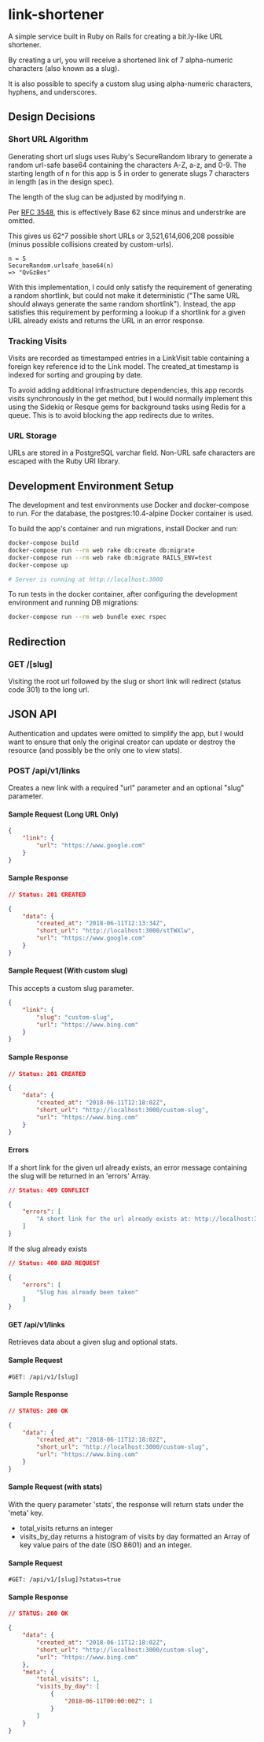 # link-shortener

A simple service built in Ruby on Rails for creating a bit.ly-like URL shortener.

By creating a url, you will receive a shortened link of 7 alpha-numeric characters (also known as a slug).

It is also possible to specify a custom slug using alpha-numeric characters, hyphens, and underscores.

## Design Decisions

### Short URL Algorithm

Generating short url slugs uses Ruby's SecureRandom library to generate a random url-safe base64 containing the 
characters A-Z, a-z, and 0-9. The starting length of n for this app is 5 in order to generate slugs 7 characters in length (as in the design spec).

The length of the slug can be adjusted by modifying n.

Per [RFC 3548](https://tools.ietf.org/html/rfc3548#page-6), this is effectively Base 62 since minus and understrike are omitted.

This gives us 62^7 possible short URLs or 3,521,614,606,208 possible (minus possible collisions created by custom-urls).

```
n = 5
SecureRandom.urlsafe_base64(n)
=> "QvGzBes"
```

With this implementation, I could only satisfy the requirement of generating a random shortlink, but could not make
it deterministic ("The same URL should always generate the same random shortlink"). Instead, the app satisfies this
requirement by performing a lookup if a shortlink for a given URL already exists and returns the URL in an error response.

### Tracking Visits

Visits are recorded as timestamped entries in a LinkVisit table containing a foreign key reference id to the Link 
model. The created_at timestamp is indexed for sorting and grouping by date.

To avoid adding additional infrastructure dependencies, this app records visits synchronously in the get method, but 
I would normally implement this using the Sidekiq or Resque gems for background  tasks using Redis for a queue. This 
is to avoid blocking the app redirects due to writes.

### URL Storage

URLs are stored in a PostgreSQL varchar field. Non-URL safe characters are escaped with the Ruby URI library.

## Development Environment Setup

The development and test environments use Docker and docker-compose to run.
For the database, the postgres:10.4-alpine Docker container is used.

To build the app's container and run migrations, install Docker and run:

```bash
docker-compose build
docker-compose run --rm web rake db:create db:migrate
docker-compose run --rm web rake db:migrate RAILS_ENV=test
docker-compose up

# Server is running at http://localhost:3000
```

To run tests in the docker container, after configuring the development environment and running DB migrations:
```bash
docker-compose run --rm web bundle exec rspec
```

## Redirection

### GET /[slug]

Visiting the root url followed by the slug or short link will redirect (status code 301) to the long url.

## JSON API

Authentication and updates were omitted to simplify the app, but I would want to ensure that only the original 
creator can update or destroy the resource (and possibly be the only one to view stats).

### POST /api/v1/links
Creates a new link with a required "url" parameter and an optional "slug" parameter.

#### Sample Request (Long URL Only)
```json
{
    "link": {
        "url": "https://www.google.com"
    }
}
```

#### Sample Response
```json
// Status: 201 CREATED

{
    "data": {
        "created_at": "2018-06-11T12:13:34Z",
        "short_url": "http://localhost:3000/stTWXlw",
        "url": "https://www.google.com"
    }
}
```

#### Sample Request (With custom slug)
This accepts a custom slug parameter.

```json
{
    "link": {
        "slug": "custom-slug",
        "url": "https://www.bing.com"
    }
}
```

#### Sample Response
```json
// Status: 201 CREATED

{
    "data": {
        "created_at": "2018-06-11T12:18:02Z",
        "short_url": "http://localhost:3000/custom-slug",
        "url": "https://www.bing.com"
    }
}
```

#### Errors

If a short link for the given url already exists, an error message containing the slug will be returned in an 
'errors' Array.

```json
// Status: 409 CONFLICT

{
    "errors": [
        "A short link for the url already exists at: http://localhost:3000/custom-slug"
    ]
}
```

If the slug already exists

```json
// Status: 400 BAD REQUEST

{
    "errors": [
        "Slug has already been taken"
    ]
}
```


#### GET /api/v1/links

Retrieves data about a given slug and optional stats.

#### Sample Request
```
#GET: /api/v1/[slug]
```
#### Sample Response

```json
// STATUS: 200 OK

{
    "data": {
        "created_at": "2018-06-11T12:18:02Z",
        "short_url": "http://localhost:3000/custom-slug",
        "url": "https://www.bing.com"
    }
}
```

#### Sample Request (with stats)

With the query parameter 'stats', the response will return stats under the 'meta' key.
* total_visits returns an integer
* visits_by_day returns a histogram of visits by day formatted an Array of key value pairs of the date (ISO 8601)
 and an integer.

#### Sample Request
```
#GET: /api/v1/[slug]?status=true
```
#### Sample Response

```json
// STATUS: 200 OK

{
    "data": {
        "created_at": "2018-06-11T12:18:02Z",
        "short_url": "http://localhost:3000/custom-slug",
        "url": "https://www.bing.com"
    },
    "meta": {
        "total_visits": 1,
        "visits_by_day": [
            {
                "2018-06-11T00:00:00Z": 1
            }
        ]
    }
}
```

